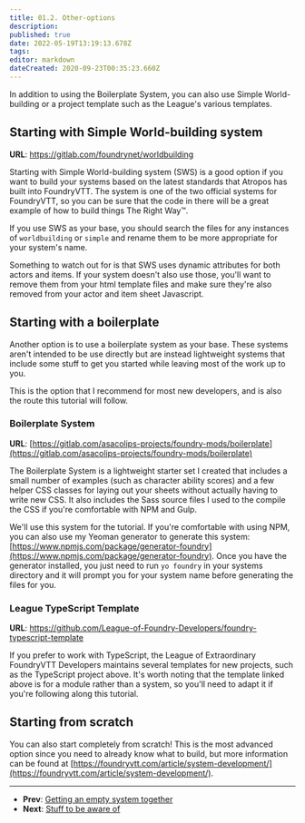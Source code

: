 ```yaml
---
title: 01.2. Other-options
description: 
published: true
date: 2022-05-19T13:19:13.678Z
tags: 
editor: markdown
dateCreated: 2020-09-23T00:35:23.660Z
---
```


In addition to using the Boilerplate System, you can also use Simple World-building or a project template such as the League's various templates.

## Starting with Simple World-building system
**URL**: https://gitlab.com/foundrynet/worldbuilding

Starting with Simple World-building system (SWS) is a good option if you want to build your systems based on the latest standards that Atropos has built into FoundryVTT. The system is one of the two official systems for FoundryVTT, so you can be sure that the code in there will be a great example of how to build things The Right Way™.

If you use SWS as your base, you should search the files for any instances of `worldbuilding` or `simple` and rename them to be more appropriate for your system's name.

Something to watch out for is that SWS uses dynamic attributes for both actors and items. If your system doesn't also use those, you'll want to remove them from your html template files and make sure they're also removed from your actor and item sheet Javascript.

## Starting with a boilerplate

Another option is to use a boilerplate system as your base. These systems aren't intended to be use directly but are instead lightweight systems that include some stuff to get you started while leaving most of the work up to you.

This is the option that I recommend for most new developers, and is also the route this tutorial will follow.


### Boilerplate System
**URL**: [https://gitlab.com/asacolips-projects/foundry-mods/boilerplate](https://gitlab.com/asacolips-projects/foundry-mods/boilerplate)

The Boilerplate System is a lightweight starter set I created that includes a small number of examples (such as character ability scores) and a few helper CSS classes for laying out your sheets without actually having to write new CSS. It also includes the Sass source files I used to the compile the CSS if you're comfortable with NPM and Gulp.

We'll use this system for the tutorial. If you're comfortable with using NPM, you can also use my Yeoman generator to generate this system: [https://www.npmjs.com/package/generator-foundry](https://www.npmjs.com/package/generator-foundry). Once you have the generator installed, you just need to run `yo foundry` in your systems directory and it will prompt you for your system name before generating the files for you.

### League TypeScript Template
**URL**: https://github.com/League-of-Foundry-Developers/foundry-typescript-template

If you prefer to work with TypeScript, the League of Extraordinary FoundryVTT Developers maintains several templates for new projects, such as the TypeScript project above. It's worth noting that the template linked above is for a module rather than a system, so you'll need to adapt it if you're following along this tutorial.


## Starting from scratch

You can also start completely from scratch! This is the most advanced option since you need to already know what to build, but more information can be found at [https://foundryvtt.com/article/system-development/](https://foundryvtt.com/article/system-development/).

---

* **Prev**: [Getting an empty system together](https://foundryvtt.wiki/en/development/guides/SD-tutorial/SD01-Getting-started)
* **Next**: [Stuff to be aware of](https://foundryvtt.wiki/en/development/guides/SD-tutorial/SD02-Stuff-to-be-aware-of)